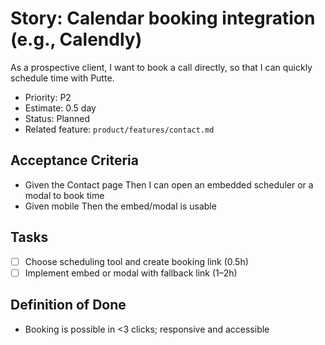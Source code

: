 # Story: Calendar booking integration (e.g., Calendly)

As a prospective client, I want to book a call directly, so that I can quickly schedule time with Putte.

- Priority: P2
- Estimate: 0.5 day
- Status: Planned
- Related feature: `product/features/contact.md`

## Acceptance Criteria

- Given the Contact page Then I can open an embedded scheduler or a modal to book time
- Given mobile Then the embed/modal is usable

## Tasks

- [ ] Choose scheduling tool and create booking link (0.5h)
- [ ] Implement embed or modal with fallback link (1–2h)

## Definition of Done

- Booking is possible in <3 clicks; responsive and accessible
